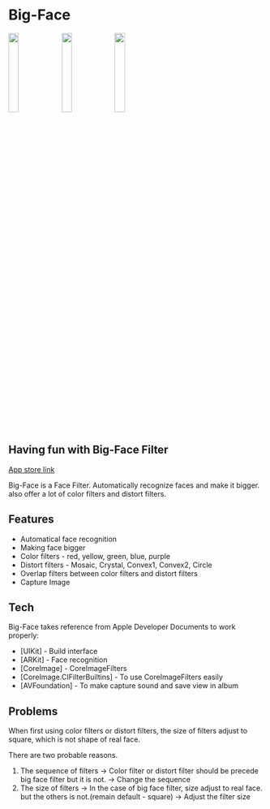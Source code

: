 # Big-Face
 <img src = "https://user-images.githubusercontent.com/72395020/188734836-22086a2f-333e-4e66-9675-479ecddf43d8.png" width = "20%">  
 <img src = "https://user-images.githubusercontent.com/72395020/188734884-a04d6dea-545c-4860-a2ea-6d28c73fc8b0.png" width = "20%">  
 <img src = "https://user-images.githubusercontent.com/72395020/188734914-05a5639e-6bdf-4f40-bab1-34840ffd08d6.png" width = "20%">  

## Having fun with Big-Face Filter

[App store link](https://apps.apple.com/kr/app/big-face/id1642758195)

Big-Face is a Face Filter.
Automatically recognize faces and make it bigger.
also offer a lot of color filters and distort filters.

## Features

- Automatical face recognition
- Making face bigger
- Color filters - red, yellow, green, blue, purple
- Distort filters - Mosaic, Crystal, Convex1, Convex2, Circle
- Overlap filters between color filters and distort filters
- Capture Image





## Tech

Big-Face takes reference from Apple Developer Documents to work properly:

- [UIKit] - Build interface
- [ARKit] - Face recognition
- [CoreImage] - CoreImageFilters
- [CoreImage.CIFilterBuiltins] - To use CoreImageFilters easily
- [AVFoundation] - To make capture sound and save view in album



## Problems

When first using color filters or distort filters, the size of filters adjust to square, which is not shape of real face.

There are two probable reasons.
1. The sequence of filters
-> Color filter or distort filter should be precede big face filter but it is not.
-> Change the sequence
2. The size of filters 
-> In the case of big face filter, size adjust to real face. but the others is not.(remain default - square)
-> Adjust the filter size
